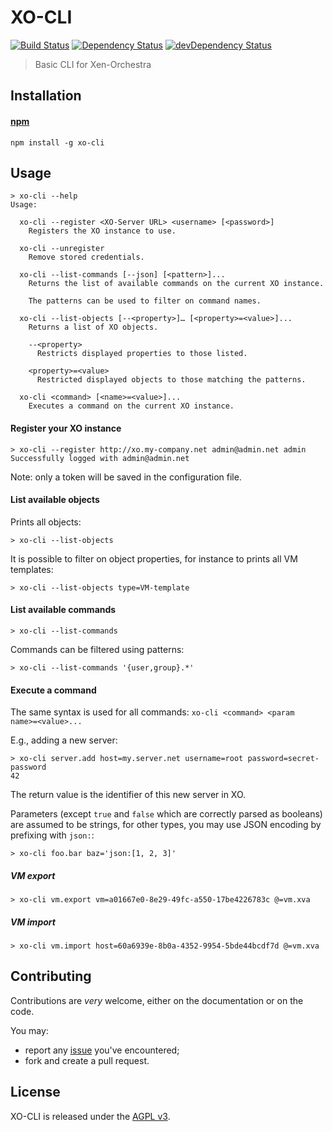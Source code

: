 # XO-CLI
[![Build Status](https://travis-ci.org/vatesfr/xen-orchestra.png?branch=master)](http://travis-ci.org/vatesfr/xen-orchestra)
[![Dependency Status](https://david-dm.org/vatesfr/xo-cli/status.svg?theme=shields.io)](https://david-dm.org/vatesfr/xo-cli)
[![devDependency Status](https://david-dm.org/vatesfr/xo-cli/dev-status.svg?theme=shields.io)](https://david-dm.org/vatesfr/xo-cli#info=devDependencies)

> Basic CLI for Xen-Orchestra

## Installation

#### [npm](https://npmjs.org/package/xo-cli)

```
npm install -g xo-cli
```

## Usage

```
> xo-cli --help
Usage:

  xo-cli --register <XO-Server URL> <username> [<password>]
    Registers the XO instance to use.

  xo-cli --unregister
    Remove stored credentials.

  xo-cli --list-commands [--json] [<pattern>]...
    Returns the list of available commands on the current XO instance.

    The patterns can be used to filter on command names.

  xo-cli --list-objects [--<property>]… [<property>=<value>]...
    Returns a list of XO objects.

    --<property>
      Restricts displayed properties to those listed.

    <property>=<value>
      Restricted displayed objects to those matching the patterns.

  xo-cli <command> [<name>=<value>]...
    Executes a command on the current XO instance.
```

#### Register your XO instance

```
> xo-cli --register http://xo.my-company.net admin@admin.net admin
Successfully logged with admin@admin.net
```

Note: only a token will be saved in the configuration file.

#### List available objects

Prints all objects:

```
> xo-cli --list-objects
```

It is possible to filter on object properties, for instance to prints
all VM templates:

```
> xo-cli --list-objects type=VM-template
```

#### List available commands

```
> xo-cli --list-commands
```

Commands can be filtered using patterns:

```
> xo-cli --list-commands '{user,group}.*'
```

#### Execute a command

The same syntax is used for all commands: `xo-cli <command> <param
name>=<value>...`

E.g., adding a new server:

```
> xo-cli server.add host=my.server.net username=root password=secret-password
42
```

The return value is the identifier of this new server in XO.

Parameters (except `true` and `false` which are correctly parsed as
booleans) are assumed to be strings, for other types, you may use JSON
encoding by prefixing with `json:`:

```
> xo-cli foo.bar baz='json:[1, 2, 3]'
```

##### VM export

```
> xo-cli vm.export vm=a01667e0-8e29-49fc-a550-17be4226783c @=vm.xva
```

##### VM import

 ```
> xo-cli vm.import host=60a6939e-8b0a-4352-9954-5bde44bcdf7d @=vm.xva
```

## Contributing

Contributions are *very* welcome, either on the documentation or on
the code.

You may:

- report any [issue](https://github.com/vatesfr/xo-web/issues)
  you've encountered;
- fork and create a pull request.

## License

XO-CLI is released under the [AGPL
v3](http://www.gnu.org/licenses/agpl-3.0-standalone.html).
